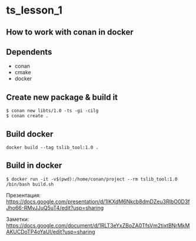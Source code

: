 # ts_lesson_1
How to work with conan in docker
---

## Dependents
- conan
- cmake
- docker

## Create new package & build it
```shell
$ conan new libts/1.0 -ts -gi -cilg
$ conan create . 
```

## Build docker
```shell 
docker build --tag tslib_tool:1.0 .
```

## Build in docker
```shell
$ docker run -it -v$(pwd):/home/conan/project --rm tslib_tool:1.0 /bin/bash build.sh
```

Презентация:
https://docs.google.com/presentation/d/1IKXdM6Nkcb8dmDZeu3RIbO0D3fJho66-RMvJJuQ5uT4/edit?usp=sharing

Заметки:
https://docs.google.com/document/d/1RLT3eYxZBoZA0TfsVm2tixtBNrMkMAKUCDoTP4oYaUI/edit?usp=sharing